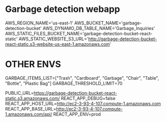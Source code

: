 # Garbage detection webapp

AWS_REGION_NAME='us-east-1'
AWS_BUCKET_NAME='garbage-detection-bucket'
AWS_DYNAMO_DB_TABLE_NAME='Garbage_Inquiries'
AWS_STATIC_FILES_BUCKET_NAME='garbage-detection-bucket-react-static'
AWS_STATIC_WEBSITE_S3_URL='http://garbage-detection-bucket-react-static.s3-website-us-east-1.amazonaws.com'

# OTHER ENVS
GARBAGE_ITEMS_LIST=["Trash", "Cardboard", "Garbage", "Chair", "Table", "Bottle", "Plastic Bag"]
GARBAGE_THRESHOLD_LIMIT=70

PUBLIC_URL=https://garbage-detection-bucket-react-static.s3.amazonaws.com/
REACT_APP_DEBUG=false
REACT_APP_HOST_URL=http://ec2-3-93-4-107.compute-1.amazonaws.com
REACT_APP_BASE_URL=http://ec2-3-93-4-107.compute-1.amazonaws.com/api/
REACT_APP_ENV=prod
